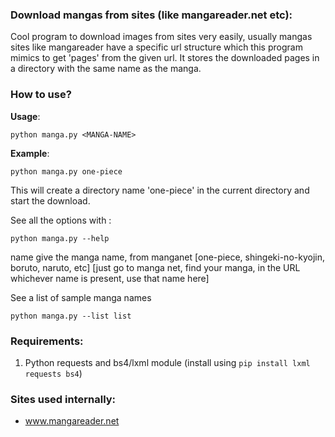 ### Download mangas from sites (like mangareader.net etc):

Cool program to download images from sites very easily, usually mangas
sites like mangareader have a specific url structure which this program
mimics to get 'pages' from the given url. It stores the downloaded pages
in a directory with the same name as the manga.


### How to use?

**Usage**:
```
python manga.py <MANGA-NAME>
```

**Example**:

```
python manga.py one-piece
```

This will create a directory name 'one-piece' in the current directory
and start the download.
  

See all the options with : 

```
python manga.py --help
```

name                  give the manga name, from manganet [one-piece, shingeki-no-kyojin, boruto, naruto, etc]
                    [just go to manga net, find your manga, in the URL whichever name is present, use that name here]

See a list of sample manga names
  
   
```
python manga.py --list list
```

### Requirements:

1) Python requests and bs4/lxml module (install using ```pip install lxml requests bs4```)
        

### Sites used internally:

- www.mangareader.net